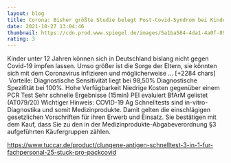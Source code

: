 ```yaml
--- 
layout: blog
title: Corona: Bisher größte Studie belegt Post-Covid-Syndrom bei Kindern und Jugendlichen
date: 2021-10-27 13:04:46
thumbnail: https://cdn.prod.www.spiegel.de/images/5a1ba564-4da1-4a0f-894c-52a2278ea680_w1280_r1.77_fpx52.66_fpy52.98.jpg
rating: 3
---
```

Kinder unter 12 Jahren können sich in Deutschland bislang nicht gegen Covid-19 impfen lassen. Umso größer ist die Sorge der Eltern, sie könnten sich mit dem Coronavirus infizieren und möglicherweise … [+2284 chars]</br>&nbsp;Vorteile:
Diagnostische Sensitivität liegt bei 98,50%
Diagnostische Spezifität bei 100%.
Hohe Verfügbarkeit
Niedrige Kosten gegenüber einem PCR Test
Sehr schnelle Ergebnisse (15min)
PEI evaluiert
BfArM gelistet (AT079/20)
Wichtiger Hinweis:
COVID-19 Ag Schnelltests sind in-vitro-Diagnostika und somit Medizinprodukte. Damit gelten die einschlägigen gesetzlichen Vorschriften für ihren Erwerb und Einsatz. Sie bestätigen mit dem Kauf, dass Sie zu den in der Medizinprodukte-Abgabeverordnung §3 aufgeführten Käufergruppen zählen.

https://www.tuccar.de/product/clungene-antigen-schnelltest-3-in-1-fur-fachpersonal-25-stuck-pro-pack<a href="https://www.tuccar.de/product/clungene-antigen-schnelltest-3-in-1-fur-fachpersonal-25-stuck-pro-pack">covid</a>
